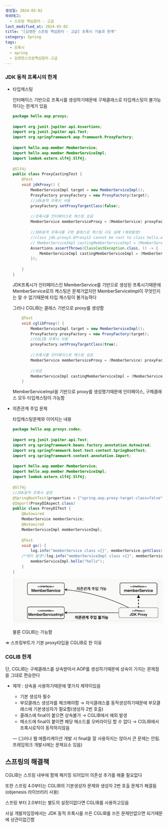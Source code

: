 ```yaml
---
생성일: 2024-03-02
하위태그:
  - 스프링 핵심원리 - 고급
last_modified_at: 2024-03-02
title: "[김영한 스프링 핵심원리 - 고급] 프록시 기술과 한계"
category: Spring
tags:
  - 프록시
  - spring
  - 김영한스프링핵심원리-고급
---
```

### JDK 동적 프록시의 한계

- 타입캐스팅
    
    인터페이스 기반으로 프록시를 생성하기때문에 구체클래스로 타입캐스팅이 불가능하다는 한계가 있음
    
    ```java
    package hello.aop.proxys;
    
    import org.junit.jupiter.api.Assertions;
    import org.junit.jupiter.api.Test;
    import org.springframework.aop.framework.ProxyFactory;
    
    import hello.aop.member.MemberService;
    import hello.aop.member.MemberServiceImpl;
    import lombok.extern.slf4j.Slf4j;
    
    @Slf4j
    public class ProxyCastingTest {
    	@Test
    	void jdkProxy() {
    		MemberServiceImpl target = new MemberServiceImpl();
    		ProxyFactory proxyFactory = new ProxyFactory(target);
    		//jdk동적 프록시 사용
    		proxyFactory.setProxyTargetClass(false);
    
    		//프록시를 인터페이스로 캐스팅 성공
    		MemberService memberServiceProxy = (MemberService) proxyFactory.getProxy();
    
    		//JDK동적 프록시를 구현 클래스로 캐스팅 시도 실패 (예외발생)
    		//class jdk.proxy3.$Proxy12 cannot be cast to class hello.aop.member.MemberServiceImpl
    		// MemberServiceImpl castingMemberServiceImpl = (MemberServiceImpl) memberServiceProxy;
    		Assertions.assertThrows(ClassCastException.class, () -> {
    			MemberServiceImpl castingMemberServiceImpl = (MemberServiceImpl) memberServiceProxy;
    		});
    
    	}
    }
    
    ```
    
    JDK프록시가 인터페이스인 MemberService를 기반으로 생성된 프록시기때문에 MemberService로의 캐스팅은 문제가없지만 MemberServiceImpl이 무엇인지는 알 수 없기때문에 타입 캐스팅이 불가능하다
    
    그러나 CGLIB는 클래스 기반으로 proxy를 생성함
    
    ```java
    	@Test
    	void cglibProxy() {
    		MemberServiceImpl target = new MemberServiceImpl();
    		ProxyFactory proxyFactory = new ProxyFactory(target);
    		//CGLIB 프록시 사용
    		proxyFactory.setProxyTargetClass(true);
    
    		//프록시를 인터페이스로 캐스팅 성공
    		MemberService memberServiceProxy = (MemberService) proxyFactory.getProxy();
    
    		//성공
    		MemberServiceImpl castingMemberServiceImpl = (MemberServiceImpl) memberServiceProxy;
    	}
    ```
    
    MemberServiceImpl을 기반으로 proxy를 생성했기때문에 인터페이스, 구체클래스 모두 타입캐스팅이 가능함
    
- 의존관계 주입 문제
    
    타입캐스팅문제와 이어지는 내용
    
    ```java
    package hello.aop.proxys.codes;
    
    import org.junit.jupiter.api.Test;
    import org.springframework.beans.factory.annotation.Autowired;
    import org.springframework.boot.test.context.SpringBootTest;
    import org.springframework.context.annotation.Import;
    
    import hello.aop.member.MemberService;
    import hello.aop.member.MemberServiceImpl;
    import lombok.extern.slf4j.Slf4j;
    
    @Slf4j
    //JDK동적 프록시 설정
    @SpringBootTest(properties = {"spring.aop.proxy-target-class=false"})
    @Import(ProxyDIAspect.class)
    public class ProxyDITest {
    	@Autowired
    	MemberService memberService;
    	@Autowired
    	MemberServiceImpl memberServiceImpl;
    
    	@Test
    	void go() {
    		log.info("memberService class ={}", memberService.getClass());
       	/*에러 발생*/log.info("memberServiceImpl class ={}", memberServiceImpl.getClass());
    		memberServiceImpl.hello("hello");
    	}
    }
    
    ```
    
    ![images](assets/images/high/Untitled7.png)
    
    물론 CGLIB는 가능함
    

⇒ 스프링부트가 기본 proxy타입을 CGLIB로 한 이유

### CGLIB 한계

단, CGLIB는 구체클래스를 상속받아서 AOP를 생성하기때문에 상속이 가지는 문제점을 그대로 편승한다

- 제약 : 상속을 사용하기때문에 몇가지 제약이있음
    - 기본 생성자 필수
    - 부모클래스 생성자를 체크해야함 → 자식클래스를 동적생성하기때문에 부모클래스에 기본생성자가 필요함(생성자 2번 호출)
    - 클래스에 final이 붙으면 상속불가 → CGLIB에서 예외 발생
    - 메소드에 final이 붙이면 해당 메소드를 오버라이딩 할 수 없다 → CGLIB에서 프록시로직이 동작하지않음
    
    — (그러나 웹 애플리케이션 개발 시 final을 잘 사용하지는 않아서 큰 문제는 안됨. 프레임워크 개발시에는 문제요소 있음)
    

## 스프링의 해결책

CGLIB는 스프링 내부에 함께 패키징 되어있어 의존성 추가를 해줄 필요없다

또한 스프링 4.0부터는 CGLIB의 기본생성자 문제와 생성자 2번 호출 문제가 해결됨 (objenesis 라이브러리 사용)

스프링 부터 2.0부터는 별도의 설정이없다면 CGLIB를 사용하고있음

사실 개발자입장에서는 JDK 동적 프록시를 쓰든 CGLIB를 쓰든 문제만없으면 되기때문에 상관이없긴함
